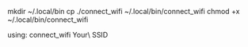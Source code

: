 mkdir ~/.local/bin
cp ./connect_wifi ~/.local/bin/connect_wifi
chmod +x ~/.local/bin/connect_wifi

using:
connect_wifi Your\ SSID
